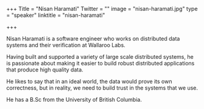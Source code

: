+++
Title = "Nisan Haramati"
Twitter = ""
image = "nisan-haramati.jpg"
type = "speaker"
linktitle = "nisan-haramati"

+++

Nisan Haramati is a software engineer who works on distributed data systems and their verification at Wallaroo Labs.

Having built and supported a variety of large scale distributed systems, he is passionate about making it easier to build robust distributed applications that produce high quality data.

He likes to say that in an ideal world, the data would prove its own correctness, but in reality, we need to build trust in the systems that we use.

He has a B.Sc from the University of British Columbia.

